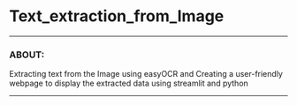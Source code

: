 # Text_extraction_from_Image
----
### ABOUT:
Extracting text from the Image using easyOCR and Creating a user-friendly webpage to display the extracted data using streamlit and python
***
